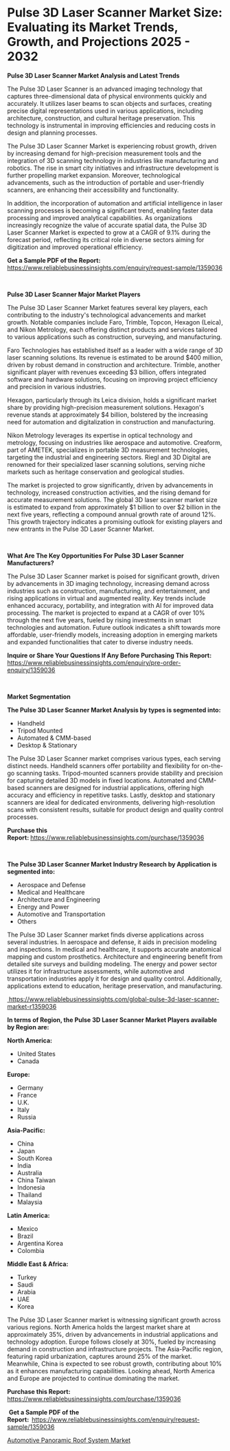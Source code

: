 <p><h1>Pulse 3D Laser Scanner Market Size: Evaluating its Market Trends, Growth, and Projections 2025 - 2032</h1></p><p><strong>Pulse 3D Laser Scanner Market Analysis and Latest Trends</strong></p>
<p><p>The Pulse 3D Laser Scanner is an advanced imaging technology that captures three-dimensional data of physical environments quickly and accurately. It utilizes laser beams to scan objects and surfaces, creating precise digital representations used in various applications, including architecture, construction, and cultural heritage preservation. This technology is instrumental in improving efficiencies and reducing costs in design and planning processes.</p><p>The Pulse 3D Laser Scanner Market is experiencing robust growth, driven by increasing demand for high-precision measurement tools and the integration of 3D scanning technology in industries like manufacturing and robotics. The rise in smart city initiatives and infrastructure development is further propelling market expansion. Moreover, technological advancements, such as the introduction of portable and user-friendly scanners, are enhancing their accessibility and functionality.</p><p>In addition, the incorporation of automation and artificial intelligence in laser scanning processes is becoming a significant trend, enabling faster data processing and improved analytical capabilities. As organizations increasingly recognize the value of accurate spatial data, the Pulse 3D Laser Scanner Market is expected to grow at a CAGR of 9.1% during the forecast period, reflecting its critical role in diverse sectors aiming for digitization and improved operational efficiency.</p></p>
<p><strong>Get a Sample PDF of the Report:&nbsp;</strong> <a href="https://www.reliablebusinessinsights.com/enquiry/request-sample/1359036?utm_campaign=2811&utm_medium=2&utm_source=Github&utm_content=ia&utm_term=22032025&utm_id=pulse-3d-laser-scanner">https://www.reliablebusinessinsights.com/enquiry/request-sample/1359036</a></p>
<p>&nbsp;</p>
<p><strong>Pulse 3D Laser Scanner Major Market Players</strong></p>
<p><p>The Pulse 3D Laser Scanner Market features several key players, each contributing to the industry's technological advancements and market growth. Notable companies include Faro, Trimble, Topcon, Hexagon (Leica), and Nikon Metrology, each offering distinct products and services tailored to various applications such as construction, surveying, and manufacturing.</p><p>Faro Technologies has established itself as a leader with a wide range of 3D laser scanning solutions. Its revenue is estimated to be around $400 million, driven by robust demand in construction and architecture. Trimble, another significant player with revenues exceeding $3 billion, offers integrated software and hardware solutions, focusing on improving project efficiency and precision in various industries.</p><p>Hexagon, particularly through its Leica division, holds a significant market share by providing high-precision measurement solutions. Hexagon's revenue stands at approximately $4 billion, bolstered by the increasing need for automation and digitalization in construction and manufacturing.</p><p>Nikon Metrology leverages its expertise in optical technology and metrology, focusing on industries like aerospace and automotive. Creaform, part of AMETEK, specializes in portable 3D measurement technologies, targeting the industrial and engineering sectors. Riegl and 3D Digital are renowned for their specialized laser scanning solutions, serving niche markets such as heritage conservation and geological studies.</p><p>The market is projected to grow significantly, driven by advancements in technology, increased construction activities, and the rising demand for accurate measurement solutions. The global 3D laser scanner market size is estimated to expand from approximately $1 billion to over $2 billion in the next five years, reflecting a compound annual growth rate of around 12%. This growth trajectory indicates a promising outlook for existing players and new entrants in the Pulse 3D Laser Scanner Market.</p></p>
<p>&nbsp;</p>
<p><strong>What Are The Key Opportunities For Pulse 3D Laser Scanner Manufacturers?</strong></p>
<p><p>The Pulse 3D Laser Scanner market is poised for significant growth, driven by advancements in 3D imaging technology, increasing demand across industries such as construction, manufacturing, and entertainment, and rising applications in virtual and augmented reality. Key trends include enhanced accuracy, portability, and integration with AI for improved data processing. The market is projected to expand at a CAGR of over 10% through the next five years, fueled by rising investments in smart technologies and automation. Future outlook indicates a shift towards more affordable, user-friendly models, increasing adoption in emerging markets and expanded functionalities that cater to diverse industry needs.</p></p>
<p><strong>Inquire or Share Your Questions If Any Before Purchasing This Report:</strong> <a href="https://www.reliablebusinessinsights.com/enquiry/pre-order-enquiry/1359036?utm_campaign=2811&utm_medium=2&utm_source=Github&utm_content=ia&utm_term=22032025&utm_id=pulse-3d-laser-scanner">https://www.reliablebusinessinsights.com/enquiry/pre-order-enquiry/1359036</a></p>
<p>&nbsp;</p>
<p><strong>Market Segmentation</strong></p>
<p><strong>The Pulse 3D Laser Scanner Market Analysis by types is segmented into:</strong></p>
<p><ul><li>Handheld</li><li>Tripod Mounted</li><li>Automated & CMM-based</li><li>Desktop & Stationary</li></ul></p>
<p><p>The Pulse 3D Laser Scanner market comprises various types, each serving distinct needs. Handheld scanners offer portability and flexibility for on-the-go scanning tasks. Tripod-mounted scanners provide stability and precision for capturing detailed 3D models in fixed locations. Automated and CMM-based scanners are designed for industrial applications, offering high accuracy and efficiency in repetitive tasks. Lastly, desktop and stationary scanners are ideal for dedicated environments, delivering high-resolution scans with consistent results, suitable for product design and quality control processes.</p></p>
<p><strong>Purchase this Report:&nbsp;</strong><a href="https://www.reliablebusinessinsights.com/purchase/1359036?utm_campaign=2811&utm_medium=2&utm_source=Github&utm_content=ia&utm_term=22032025&utm_id=pulse-3d-laser-scanner">https://www.reliablebusinessinsights.com/purchase/1359036</a></p>
<p>&nbsp;</p>
<p><strong>The Pulse 3D Laser Scanner Market Industry Research by Application is segmented into:</strong></p>
<p><ul><li>Aerospace and Defense</li><li>Medical and Healthcare</li><li>Architecture and Engineering</li><li>Energy and Power</li><li>Automotive and Transportation</li><li>Others</li></ul></p>
<p><p>The Pulse 3D Laser Scanner market finds diverse applications across several industries. In aerospace and defense, it aids in precision modeling and inspections. In medical and healthcare, it supports accurate anatomical mapping and custom prosthetics. Architecture and engineering benefit from detailed site surveys and building modeling. The energy and power sector utilizes it for infrastructure assessments, while automotive and transportation industries apply it for design and quality control. Additionally, applications extend to education, heritage preservation, and manufacturing.</p></p>
<p><a href="https://www.reliablebusinessinsights.com/global-pulse-3d-laser-scanner-market-r1359036?utm_campaign=2811&utm_medium=2&utm_source=Github&utm_content=ia&utm_term=22032025&utm_id=pulse-3d-laser-scanner">&nbsp;https://www.reliablebusinessinsights.com/global-pulse-3d-laser-scanner-market-r1359036</a></p>
<p><strong>In terms of Region, the Pulse 3D Laser Scanner Market Players available by Region are:</strong></p>
<p>
    <p> <strong> North America: </strong>
        <ul>
            <li>United States</li>
            <li>Canada</li>
        </ul>
        </p> 
    <p> <strong> Europe: </strong>
        <ul>
            <li>Germany</li>
            <li>France</li>
            <li>U.K.</li>
            <li>Italy</li>
            <li>Russia</li>
        </ul>
        </p> 
    <p> <strong> Asia-Pacific: </strong>
        <ul>
            <li>China</li>
            <li>Japan</li>
            <li>South Korea</li>
            <li>India</li>
            <li>Australia</li>
            <li>China Taiwan</li>
            <li>Indonesia</li>
            <li>Thailand</li>
            <li>Malaysia</li>
        </ul>
        </p> 
    <p> <strong> Latin America: </strong>
        <ul>
            <li>Mexico</li>
            <li>Brazil</li>
            <li>Argentina Korea</li>
            <li>Colombia</li>
        </ul>
        </p> 
    <p> <strong> Middle East & Africa: </strong>
        <ul>
            <li>Turkey</li>
            <li>Saudi</li>
            <li>Arabia</li>
            <li>UAE</li>
            <li>Korea</li>
        </ul>
    </p>
    </p>
<p><p>The Pulse 3D Laser Scanner market is witnessing significant growth across various regions. North America holds the largest market share at approximately 35%, driven by advancements in industrial applications and technology adoption. Europe follows closely at 30%, fueled by increasing demand in construction and infrastructure projects. The Asia-Pacific region, featuring rapid urbanization, captures around 25% of the market. Meanwhile, China is expected to see robust growth, contributing about 10% as it enhances manufacturing capabilities. Looking ahead, North America and Europe are projected to continue dominating the market.</p></p>
<p><strong>Purchase this Report: </strong><a href="https://www.reliablebusinessinsights.com/purchase/1359036?utm_campaign=2811&utm_medium=2&utm_source=Github&utm_content=ia&utm_term=22032025&utm_id=pulse-3d-laser-scanner">https://www.reliablebusinessinsights.com/purchase/1359036</a></p>
<p>&nbsp;<strong>Get a Sample PDF of the Report:&nbsp;&nbsp;</strong><a href="https://www.reliablebusinessinsights.com/enquiry/request-sample/1359036?utm_campaign=2811&utm_medium=2&utm_source=Github&utm_content=ia&utm_term=22032025&utm_id=pulse-3d-laser-scanner">https://www.reliablebusinessinsights.com/enquiry/request-sample/1359036</a></p>
<p><strong></strong></p>
<p><p><a href="https://github.com/nafidurii/Market-Research-Report-List-1/blob/main/automotive-panoramic-roof-system-market.md?utm_campaign=2811&utm_medium=2&utm_source=Github&utm_content=ia&utm_term=22032025&utm_id=pulse-3d-laser-scanner">Automotive Panoramic Roof System Market</a></p></p>